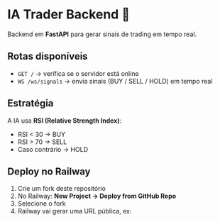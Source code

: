 # IA Trader Backend 🚀

Backend em **FastAPI** para gerar sinais de trading em tempo real.

## Rotas disponíveis
- `GET /` → verifica se o servidor está online
- `WS /ws/signals` → envia sinais (BUY / SELL / HOLD) em tempo real

## Estratégia
A IA usa **RSI (Relative Strength Index)**:
- RSI < 30 → BUY
- RSI > 70 → SELL
- Caso contrário → HOLD

## Deploy no Railway
1. Crie um fork deste repositório
2. No Railway: **New Project → Deploy from GitHub Repo**
3. Selecione o fork
4. Railway vai gerar uma URL pública, ex:
